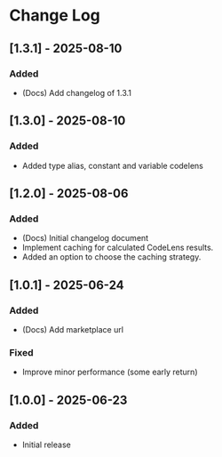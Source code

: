 # Change Log

## [1.3.1] - 2025-08-10

### Added

- (Docs) Add changelog of 1.3.1

## [1.3.0] - 2025-08-10

### Added

- Added type alias, constant and variable codelens

## [1.2.0] - 2025-08-06

### Added

- (Docs) Initial changelog document
- Implement caching for calculated CodeLens results.
- Added an option to choose the caching strategy.

## [1.0.1] - 2025-06-24

### Added

- (Docs) Add marketplace url

### Fixed

- Improve minor performance (some early return)

## [1.0.0] - 2025-06-23

### Added

- Initial release
